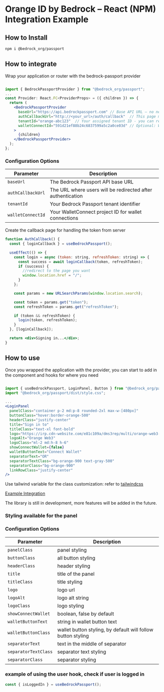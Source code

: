 # Orange ID by Bedrock – React (NPM) Integration Example

## How to Install

```bash
npm i @bedrock_org/passport
```

## How to integrate

Wrap your application or router with the bedrock-passport provider

```jsx

import { BedrockPassportProvider } from "@bedrock_org/passport";
...
const Provider: React.FC<ProviderProps> = ({ children }) => {
  return (
    <BedrockPassportProvider
      baseUrl="https://api.bedrockpassport.com" // Base API URL – no need to change this. Leave as is.
      authCallbackUrl="http://<your_url>/auth/callback"  // This page must exist and handle the login callback. Replace <yoururl> with your actual domain.
      tenantId="orange-abc123"  // Your assigned tenant ID - you can request one at https://vibecodinglist.com/orange-id-integration
      walletConnectId="591d21ef88b24c6837599a5c2a0ce03d" // Optional: WalletConnect Project ID. The default is fine, but you can replace it with your own.
    >
      {children}
    </BedrockPassportProvider>
  );
};

```

### Configuration Options

| Parameter         | Description                                                 |
| ----------------- | ----------------------------------------------------------- |
| `baseUrl`         | The Bedrock Passport API base URL                           |
| `authCallbackUrl` | The URL where users will be redirected after authentication |
| `tenantId`        | Your Bedrock Passport tenant identifier                     |
| `walletConnectId` | Your WalletConnect project ID for wallet connections        |

Create the callback page for handling the token from server

```jsx
function AuthCallback() {
  const { loginCallback } = useBedrockPassport();

  useEffect(() => {
    const login = async (token: string, refreshToken: string) => {
      const success = await loginCallback(token, refreshToken);
      if (success) {
        //redirect to the page you want
        window.location.href = "/";
      }
    };

    const params = new URLSearchParams(window.location.search);

    const token = params.get("token");
    const refreshToken = params.get("refreshToken");

    if (token && refreshToken) {
      login(token, refreshToken);
    }
  }, [loginCallback]);

  return <div>Signing in...</div>;
}
```

## How to use

Once you wrapped the application with the provider,
you can start to add in the component and hooks for where you need

```jsx

import { useBedrockPassport, LoginPanel, Button } from "@bedrock_org/passport";
import "@bedrock_org/passport/dist/style.css";

...
<LoginPanel
  panelClass="container p-2 md:p-8 rounded-2xl max-w-[480px]"
  buttonClass="hover:border-orange-500"
  headerClass="justify-center"
  title="Sign in to"
  titleClass="text-xl font-bold"
  logo="https://irp.cdn-website.com/e81c109a/dms3rep/multi/orange-web3-logo-v2a-20241018.svg"
  logoAlt="Orange Web3"
  logoClass="ml-2 md:h-8 h-6"
  showConnectWallet={false}
  walletButtonText="Connect Wallet"
  separatorText="OR"
  separatorTextClass="bg-orange-900 text-gray-500"
  separatorClass="bg-orange-900"
  linkRowClass="justify-center"
/>

```

Use tailwind variable for the class customization: refer to [tailwindcss](https://tailwindcss.com/docs)

[Example Integration](https://github.com/rfl-nftplatform/bedrock-passport-example)

The library is still in development, more features will be added in the future.

### Styling available for the panel

### Configuration Options

| Parameter            | Description                                                  |
| -------------------- | ------------------------------------------------------------ |
| `panelClass`         | panel styling                                                |
| `buttonClass`        | all button styling                                           |
| `headerClass`        | header styling                                               |
| `title`              | title of the panel                                           |
| `titleClass`         | title styling                                                |
| `logo`               | logo url                                                     |
| `logoAlt`            | logo alt string                                              |
| `logoClass`          | logo styling                                                 |
| `showConnectWallet`  | boolean, false by default                                    |
| `walletButtonText`   | string in wallet button text                                 |
| `walletButtonClass`  | wallet button styling, by default will follow button styling |
| `separatorText`      | text in the middle of separator                              |
| `separatorTextClass` | separator text styling                                       |
| `separatorClass`     | separator styling                                            |

### example of using the user hook, check if user is logged in

```jsx
const { isLoggedIn } = useBedrockPassport();
```
